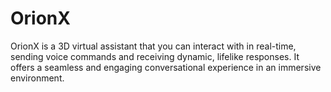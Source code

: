 # OrionX
OrionX is a 3D virtual assistant that you can interact with in real-time, sending voice commands and receiving dynamic, lifelike responses. It offers a seamless and engaging conversational experience in an immersive environment.
